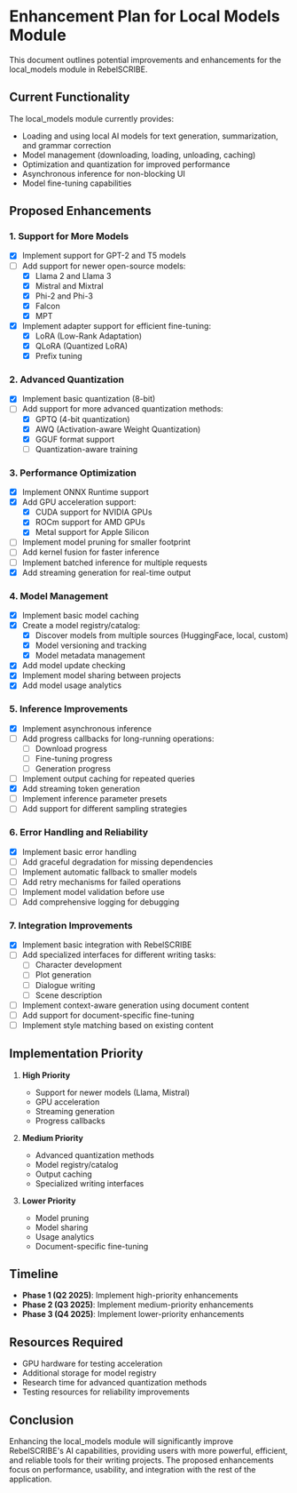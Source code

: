 # Enhancement Plan for Local Models Module

This document outlines potential improvements and enhancements for the local_models module in RebelSCRIBE.

## Current Functionality

The local_models module currently provides:

- Loading and using local AI models for text generation, summarization, and grammar correction
- Model management (downloading, loading, unloading, caching)
- Optimization and quantization for improved performance
- Asynchronous inference for non-blocking UI
- Model fine-tuning capabilities

## Proposed Enhancements

### 1. Support for More Models

- [x] Implement support for GPT-2 and T5 models
- [ ] Add support for newer open-source models:
  - [x] Llama 2 and Llama 3
  - [x] Mistral and Mixtral
  - [x] Phi-2 and Phi-3
  - [x] Falcon
  - [x] MPT
- [x] Implement adapter support for efficient fine-tuning:
  - [x] LoRA (Low-Rank Adaptation)
  - [x] QLoRA (Quantized LoRA)
  - [x] Prefix tuning

### 2. Advanced Quantization

- [x] Implement basic quantization (8-bit)
- [ ] Add support for more advanced quantization methods:
  - [x] GPTQ (4-bit quantization)
  - [x] AWQ (Activation-aware Weight Quantization)
  - [x] GGUF format support
  - [ ] Quantization-aware training

### 3. Performance Optimization

- [x] Implement ONNX Runtime support
- [x] Add GPU acceleration support:
  - [x] CUDA support for NVIDIA GPUs
  - [x] ROCm support for AMD GPUs
  - [x] Metal support for Apple Silicon
- [ ] Implement model pruning for smaller footprint
- [ ] Add kernel fusion for faster inference
- [ ] Implement batched inference for multiple requests
- [x] Add streaming generation for real-time output

### 4. Model Management

- [x] Implement basic model caching
- [x] Create a model registry/catalog:
  - [x] Discover models from multiple sources (HuggingFace, local, custom)
  - [x] Model versioning and tracking
  - [x] Model metadata management
- [x] Add model update checking
- [x] Implement model sharing between projects
- [x] Add model usage analytics

### 5. Inference Improvements

- [x] Implement asynchronous inference
- [ ] Add progress callbacks for long-running operations:
  - [ ] Download progress
  - [ ] Fine-tuning progress
  - [ ] Generation progress
- [ ] Implement output caching for repeated queries
- [x] Add streaming token generation
- [ ] Implement inference parameter presets
- [ ] Add support for different sampling strategies

### 6. Error Handling and Reliability

- [x] Implement basic error handling
- [ ] Add graceful degradation for missing dependencies
- [ ] Implement automatic fallback to smaller models
- [ ] Add retry mechanisms for failed operations
- [ ] Implement model validation before use
- [ ] Add comprehensive logging for debugging

### 7. Integration Improvements

- [x] Implement basic integration with RebelSCRIBE
- [ ] Add specialized interfaces for different writing tasks:
  - [ ] Character development
  - [ ] Plot generation
  - [ ] Dialogue writing
  - [ ] Scene description
- [ ] Implement context-aware generation using document content
- [ ] Add support for document-specific fine-tuning
- [ ] Implement style matching based on existing content

## Implementation Priority

1. **High Priority**
   - Support for newer models (Llama, Mistral)
   - GPU acceleration
   - Streaming generation
   - Progress callbacks

2. **Medium Priority**
   - Advanced quantization methods
   - Model registry/catalog
   - Output caching
   - Specialized writing interfaces

3. **Lower Priority**
   - Model pruning
   - Model sharing
   - Usage analytics
   - Document-specific fine-tuning

## Timeline

- **Phase 1 (Q2 2025)**: Implement high-priority enhancements
- **Phase 2 (Q3 2025)**: Implement medium-priority enhancements
- **Phase 3 (Q4 2025)**: Implement lower-priority enhancements

## Resources Required

- GPU hardware for testing acceleration
- Additional storage for model registry
- Research time for advanced quantization methods
- Testing resources for reliability improvements

## Conclusion

Enhancing the local_models module will significantly improve RebelSCRIBE's AI capabilities, providing users with more powerful, efficient, and reliable tools for their writing projects. The proposed enhancements focus on performance, usability, and integration with the rest of the application.
